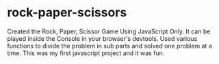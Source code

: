 # rock-paper-scissors

Created the Rock, Paper, Scissor Game Using JavaScript Only. It can be played inside the Console in your browser's devtools.
Used various functions to divide the problem in sub parts and solved one problem at a time.
This was my first javascript project and it was fun.
